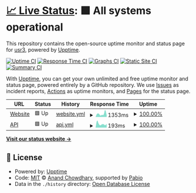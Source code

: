 # [📈 Live Status](https://status.futurology.today): <!--live status--> **🟩 All systems operational**

This repository contains the open-source uptime monitor and status page for [usr3](https://status.futurology.today), powered by [Upptime](https://github.com/upptime/upptime).

[![Uptime CI](https://github.com/usr3/futurology-status/workflows/Uptime%20CI/badge.svg)](https://github.com/usr3/futurology-status/actions?query=workflow%3A%22Uptime+CI%22)
[![Response Time CI](https://github.com/usr3/futurology-status/workflows/Response%20Time%20CI/badge.svg)](https://github.com/usr3/futurology-status/actions?query=workflow%3A%22Response+Time+CI%22)
[![Graphs CI](https://github.com/usr3/futurology-status/workflows/Graphs%20CI/badge.svg)](https://github.com/usr3/futurology-status/actions?query=workflow%3A%22Graphs+CI%22)
[![Static Site CI](https://github.com/usr3/futurology-status/workflows/Static%20Site%20CI/badge.svg)](https://github.com/usr3/futurology-status/actions?query=workflow%3A%22Static+Site+CI%22)
[![Summary CI](https://github.com/usr3/futurology-status/workflows/Summary%20CI/badge.svg)](https://github.com/usr3/futurology-status/actions?query=workflow%3A%22Summary+CI%22)

With [Upptime](https://upptime.js.org), you can get your own unlimited and free uptime monitor and status page, powered entirely by a GitHub repository. We use [Issues](https://github.com/usr3/futurology-status/issues) as incident reports, [Actions](https://github.com/usr3/futurology-status/actions) as uptime monitors, and [Pages](https://status.futurology.today) for the status page.

<!--start: status pages-->
<!-- This summary is generated by Upptime (https://github.com/upptime/upptime) -->
<!-- Do not edit this manually, your changes will be overwritten -->
<!-- prettier-ignore -->
| URL | Status | History | Response Time | Uptime |
| --- | ------ | ------- | ------------- | ------ |
| <img alt="" src="https://static-00.iconduck.com/assets.00/globe-icon-512x512-jrx2ilx3.png" height="13"> [Website](https://futurology.today) | 🟩 Up | [website.yml](https://github.com/usr3/futurology-status/commits/HEAD/history/website.yml) | <details><summary><img alt="Response time graph" src="./graphs/website/response-time-week.png" height="20"> 1353ms</summary><br><a href="https://status.futurology.today/history/website"><img alt="Response time 1590" src="https://img.shields.io/endpoint?url=https%3A%2F%2Fraw.githubusercontent.com%2Fusr3%2Ffuturology-status%2FHEAD%2Fapi%2Fwebsite%2Fresponse-time.json"></a><br><a href="https://status.futurology.today/history/website"><img alt="24-hour response time 794" src="https://img.shields.io/endpoint?url=https%3A%2F%2Fraw.githubusercontent.com%2Fusr3%2Ffuturology-status%2FHEAD%2Fapi%2Fwebsite%2Fresponse-time-day.json"></a><br><a href="https://status.futurology.today/history/website"><img alt="7-day response time 1353" src="https://img.shields.io/endpoint?url=https%3A%2F%2Fraw.githubusercontent.com%2Fusr3%2Ffuturology-status%2FHEAD%2Fapi%2Fwebsite%2Fresponse-time-week.json"></a><br><a href="https://status.futurology.today/history/website"><img alt="30-day response time 1287" src="https://img.shields.io/endpoint?url=https%3A%2F%2Fraw.githubusercontent.com%2Fusr3%2Ffuturology-status%2FHEAD%2Fapi%2Fwebsite%2Fresponse-time-month.json"></a><br><a href="https://status.futurology.today/history/website"><img alt="1-year response time 1590" src="https://img.shields.io/endpoint?url=https%3A%2F%2Fraw.githubusercontent.com%2Fusr3%2Ffuturology-status%2FHEAD%2Fapi%2Fwebsite%2Fresponse-time-year.json"></a></details> | <details><summary><a href="https://status.futurology.today/history/website">100.00%</a></summary><a href="https://status.futurology.today/history/website"><img alt="All-time uptime 100.00%" src="https://img.shields.io/endpoint?url=https%3A%2F%2Fraw.githubusercontent.com%2Fusr3%2Ffuturology-status%2FHEAD%2Fapi%2Fwebsite%2Fuptime.json"></a><br><a href="https://status.futurology.today/history/website"><img alt="24-hour uptime 100.00%" src="https://img.shields.io/endpoint?url=https%3A%2F%2Fraw.githubusercontent.com%2Fusr3%2Ffuturology-status%2FHEAD%2Fapi%2Fwebsite%2Fuptime-day.json"></a><br><a href="https://status.futurology.today/history/website"><img alt="7-day uptime 100.00%" src="https://img.shields.io/endpoint?url=https%3A%2F%2Fraw.githubusercontent.com%2Fusr3%2Ffuturology-status%2FHEAD%2Fapi%2Fwebsite%2Fuptime-week.json"></a><br><a href="https://status.futurology.today/history/website"><img alt="30-day uptime 100.00%" src="https://img.shields.io/endpoint?url=https%3A%2F%2Fraw.githubusercontent.com%2Fusr3%2Ffuturology-status%2FHEAD%2Fapi%2Fwebsite%2Fuptime-month.json"></a><br><a href="https://status.futurology.today/history/website"><img alt="1-year uptime 100.00%" src="https://img.shields.io/endpoint?url=https%3A%2F%2Fraw.githubusercontent.com%2Fusr3%2Ffuturology-status%2FHEAD%2Fapi%2Fwebsite%2Fuptime-year.json"></a></details>
| <img alt="" src="https://static-00.iconduck.com/assets.00/code-json-icon-512x385-elrsrnwq.png" height="13"> [API](https://futurology.today/api/v3/site) | 🟩 Up | [api.yml](https://github.com/usr3/futurology-status/commits/HEAD/history/api.yml) | <details><summary><img alt="Response time graph" src="./graphs/api/response-time-week.png" height="20"> 193ms</summary><br><a href="https://status.futurology.today/history/api"><img alt="Response time 154" src="https://img.shields.io/endpoint?url=https%3A%2F%2Fraw.githubusercontent.com%2Fusr3%2Ffuturology-status%2FHEAD%2Fapi%2Fapi%2Fresponse-time.json"></a><br><a href="https://status.futurology.today/history/api"><img alt="24-hour response time 196" src="https://img.shields.io/endpoint?url=https%3A%2F%2Fraw.githubusercontent.com%2Fusr3%2Ffuturology-status%2FHEAD%2Fapi%2Fapi%2Fresponse-time-day.json"></a><br><a href="https://status.futurology.today/history/api"><img alt="7-day response time 193" src="https://img.shields.io/endpoint?url=https%3A%2F%2Fraw.githubusercontent.com%2Fusr3%2Ffuturology-status%2FHEAD%2Fapi%2Fapi%2Fresponse-time-week.json"></a><br><a href="https://status.futurology.today/history/api"><img alt="30-day response time 155" src="https://img.shields.io/endpoint?url=https%3A%2F%2Fraw.githubusercontent.com%2Fusr3%2Ffuturology-status%2FHEAD%2Fapi%2Fapi%2Fresponse-time-month.json"></a><br><a href="https://status.futurology.today/history/api"><img alt="1-year response time 154" src="https://img.shields.io/endpoint?url=https%3A%2F%2Fraw.githubusercontent.com%2Fusr3%2Ffuturology-status%2FHEAD%2Fapi%2Fapi%2Fresponse-time-year.json"></a></details> | <details><summary><a href="https://status.futurology.today/history/api">100.00%</a></summary><a href="https://status.futurology.today/history/api"><img alt="All-time uptime 100.00%" src="https://img.shields.io/endpoint?url=https%3A%2F%2Fraw.githubusercontent.com%2Fusr3%2Ffuturology-status%2FHEAD%2Fapi%2Fapi%2Fuptime.json"></a><br><a href="https://status.futurology.today/history/api"><img alt="24-hour uptime 100.00%" src="https://img.shields.io/endpoint?url=https%3A%2F%2Fraw.githubusercontent.com%2Fusr3%2Ffuturology-status%2FHEAD%2Fapi%2Fapi%2Fuptime-day.json"></a><br><a href="https://status.futurology.today/history/api"><img alt="7-day uptime 100.00%" src="https://img.shields.io/endpoint?url=https%3A%2F%2Fraw.githubusercontent.com%2Fusr3%2Ffuturology-status%2FHEAD%2Fapi%2Fapi%2Fuptime-week.json"></a><br><a href="https://status.futurology.today/history/api"><img alt="30-day uptime 100.00%" src="https://img.shields.io/endpoint?url=https%3A%2F%2Fraw.githubusercontent.com%2Fusr3%2Ffuturology-status%2FHEAD%2Fapi%2Fapi%2Fuptime-month.json"></a><br><a href="https://status.futurology.today/history/api"><img alt="1-year uptime 100.00%" src="https://img.shields.io/endpoint?url=https%3A%2F%2Fraw.githubusercontent.com%2Fusr3%2Ffuturology-status%2FHEAD%2Fapi%2Fapi%2Fuptime-year.json"></a></details>

<!--end: status pages-->

[**Visit our status website →**](https://status.futurology.today)

## 📄 License

- Powered by: [Upptime](https://github.com/upptime/upptime)
- Code: [MIT](./LICENSE) © [Anand Chowdhary](https://anandchowdhary.com), supported by [Pabio](https://pabio.com)
- Data in the `./history` directory: [Open Database License](https://opendatacommons.org/licenses/odbl/1-0/)
